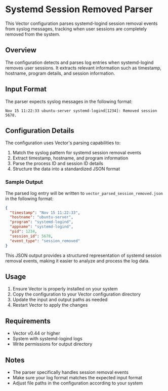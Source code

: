 # Systemd Session Removed Parser

This Vector configuration parses systemd-logind session removal events from syslog messages, tracking when user sessions are completely removed from the system.

## Overview

The configuration detects and parses log entries when systemd-logind removes user sessions. It extracts relevant information such as timestamp, hostname, program details, and session information.

## Input Format

The parser expects syslog messages in the following format:

```
Nov 15 11:22:33 ubuntu-server systemd-logind[1234]: Removed session 5678.
```

## Configuration Details

The configuration uses Vector's parsing capabilities to:
1. Match the syslog pattern for systemd session removal events
2. Extract timestamp, hostname, and program information
3. Parse the process ID and session ID details
4. Structure the data into a standardized JSON format

### Sample Output

The parsed log entry will be written to `vector_parsed_session_removed.json` in the following format:

```json
{
  "timestamp": "Nov 15 11:22:33",
  "hostname": "ubuntu-server",
  "program": "systemd-logind",
  "appname": "systemd-logind",
  "pid": 1234,
  "session_id": 5678,
  "event_type": "session_removed"
}
```

This JSON output provides a structured representation of systemd session removal events, making it easier to analyze and process the log data.

## Usage

1. Ensure Vector is properly installed on your system
2. Copy the configuration to your Vector configuration directory
3. Update the input and output paths as needed
4. Restart Vector to apply the changes

## Requirements

- Vector v0.44 or higher
- System with systemd-logind logs
- Write permissions for output directory

## Notes

- The parser specifically handles session removal events
- Make sure your log format matches the expected input format
- Adjust file paths in the configuration according to your system
